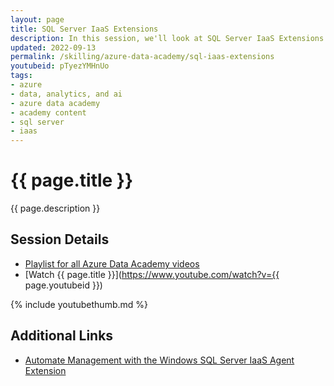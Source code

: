 ```yaml
---
layout: page
title: SQL Server IaaS Extensions
description: In this session, we'll look at SQL Server IaaS Extensions. The SQL Server IaaS extensions allows for integration with the Azure portal and provides management capabilities for licensing, compliance, patching, and backups.
updated: 2022-09-13
permalink: /skilling/azure-data-academy/sql-iaas-extensions
youtubeid: pTyezYMHnUo
tags: 
- azure
- data, analytics, and ai
- azure data academy
- academy content
- sql server
- iaas
---
```


# {{ page.title }}

{{ page.description }}

## Session Details

* [Playlist for all Azure Data Academy videos](https://www.youtube.com/playlist?list=PLz7jPMmpNrjlOS4hbINKqLVBafb5yD5Rm)
* [Watch {{ page.title }}](https://www.youtube.com/watch?v={{ page.youtubeid }})

{% include youtubethumb.md 
%}

## Additional Links

* [Automate Management with the Windows SQL Server IaaS Agent Extension](https://docs.microsoft.com/en-us/azure/azure-sql/virtual-machines/windows/sql-server-iaas-agent-extension-automate-management?view=azuresql&tabs=azure-powershell)
